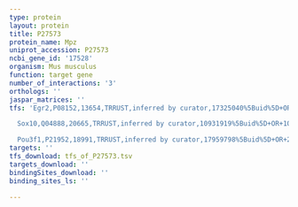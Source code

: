 ```yaml
---
type: protein
layout: protein
title: P27573
protein_name: Mpz
uniprot_accession: P27573
ncbi_gene_id: '17528'
organism: Mus musculus
function: target gene
number_of_interactions: '3'
orthologs: ''
jaspar_matrices: ''
tfs: 'Egr2,P08152,13654,TRRUST,inferred by curator,17325040%5Buid%5D+OR+29087512%5Buid%5D,Yes

  Sox10,Q04888,20665,TRRUST,inferred by curator,10931919%5Buid%5D+OR+10757804%5Buid%5D+OR+17325040%5Buid%5D+OR+29087512%5Buid%5D,Yes

  Pou3f1,P21952,18991,TRRUST,inferred by curator,17959798%5Buid%5D+OR+29087512%5Buid%5D,Yes'
targets: ''
tfs_download: tfs_of_P27573.tsv
targets_download: ''
bindingSites_download: ''
binding_sites_ls: ''

---
```

